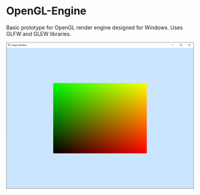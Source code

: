 # OpenGL-Engine
Basic prototype for OpenGL render engine designed for Windows. Uses GLFW and GLEW libraries.

<img src="https://raw.githubusercontent.com/justinscottlee/OpenGL-Engine/main/image.png"></img>
